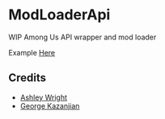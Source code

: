 # ModLoaderApi
WIP Among Us API wrapper and mod loader

Example [Here](https://github.com/0SoggyMustache0/AmongUsExampleMod)

## Credits
* [Ashley Wright](https://github.com/MsRandom)
* [George Kazanjian](https://github.com/0SoggyMustache0)
